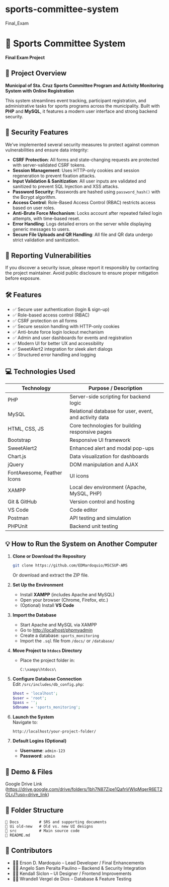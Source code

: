 # sports-committee-system
Final_Exam

# 🏀 Sports Committee System  
**Final Exam Project**

## 📌 Project Overview  
**Municipal of Sta. Cruz Sports Committee Program and Activity Monitoring System with Online Registration**

This system streamlines event tracking, participant registration, and administrative tasks for sports programs across the municipality. Built with **PHP** and **MySQL**, it features a modern user interface and strong backend security.

## 🔐 Security Features  
We’ve implemented several security measures to protect against common vulnerabilities and ensure data integrity:

- **CSRF Protection**: All forms and state-changing requests are protected with server-validated CSRF tokens.  
- **Session Management**: Uses HTTP-only cookies and session regeneration to prevent fixation attacks.  
- **Input Validation & Sanitization**: All user inputs are validated and sanitized to prevent SQL Injection and XSS attacks.  
- **Password Security**: Passwords are hashed using `password_hash()` with the Bcrypt algorithm.  
- **Access Control**: Role-Based Access Control (RBAC) restricts access based on user roles.  
- **Anti-Brute Force Mechanism**: Locks account after repeated failed login attempts, with time-based reset.  
- **Error Handling**: Logs detailed errors on the server while displaying generic messages to users.  
- **Secure File Uploads and QR Handling**: All file and QR data undergo strict validation and sanitization.

## 📣 Reporting Vulnerabilities  
If you discover a security issue, please report it responsibly by contacting the project maintainer. Avoid public disclosure to ensure proper mitigation before exposure.

## 🛠 Features  
- ✅ Secure user authentication (login & sign-up)  
- ✅ Role-based access control (RBAC)  
- ✅ CSRF protection on all forms  
- ✅ Secure session handling with HTTP-only cookies  
- ✅ Anti-brute force login lockout mechanism  
- ✅ Admin and user dashboards for events and registration  
- ✅ Modern UI for better UX and accessibility  
- ✅ SweetAlert2 integration for sleek alert dialogs  
- ✅ Structured error handling and logging  

## 💻 Technologies Used  
| Technology        | Purpose / Description                                |
|-------------------|------------------------------------------------------|
| PHP               | Server-side scripting for backend logic              |
| MySQL             | Relational database for user, event, and activity data |
| HTML, CSS, JS     | Core technologies for building responsive pages      |
| Bootstrap         | Responsive UI framework                              |
| SweetAlert2       | Enhanced alert and modal pop-ups                     |
| Chart.js          | Data visualization for dashboards                    |
| jQuery            | DOM manipulation and AJAX                            |
| FontAwesome, Feather Icons | UI icons                                   |
| XAMPP             | Local dev environment (Apache, MySQL, PHP)           |
| Git & GitHub      | Version control and hosting                          |
| VS Code           | Code editor                                          |
| Postman           | API testing and simulation                           |
| PHPUnit           | Backend unit testing                                 |

## 💡 How to Run the System on Another Computer

1. **Clone or Download the Repository**  
   ```bash
   git clone https://github.com/EDMardoquio/MSCSUP-AMS
   ```
   Or download and extract the ZIP file.

2. **Set Up the Environment**  
   - Install **XAMPP** (includes Apache and MySQL)  
   - Open your browser (Chrome, Firefox, etc.)  
   - (Optional) Install **VS Code**  

3. **Import the Database**  
   - Start Apache and MySQL via XAMPP  
   - Go to [http://localhost/phpmyadmin](http://localhost/phpmyadmin)  
   - Create a database: `sports_monitoring`  
   - Import the `.sql` file from `/docs/` or `/database/`

4. **Move Project to `htdocs` Directory**  
   - Place the project folder in:  
     ```
     C:\xampp\htdocs\
     ```

5. **Configure Database Connection**  
   Edit `/src/includes/db_config.php`:
   ```php
   $host = 'localhost';
   $user = 'root';
   $pass = '';
   $dbname = 'sports_monitoring';
   ```

6. **Launch the System**  
   Navigate to:  
   ```
   http://localhost/your-project-folder/
   ```

7. **Default Logins (Optional)**  
   - **Username**: `admin-123`  
   - **Password**: `admin`  

## 📂 Demo & Files  
Google Drive Link (https://drive.google.com/drive/folders/1bh7N87Zipe1QafnVWIqMqerR6ET2OLrJ?usp=drive_link)

## 🧩 Folder Structure  
```
📁 Docs         # SRS and supporting documents  
📁 Ui old-new   # Old vs. new UI designs  
📁 src          # Main source code  
📄 README.md  
```

## 👥 Contributors  
- 👨‍💻 Erson D. Mardoquio – Lead Developer / Final Enhancements  
- 👨‍💻 Angelo Sam Peralta Paulino – Backend & Security Integration  
- 👨‍💻 Kendall Siclon – UI Designer / Frontend Improvements  
- 👨‍💻 Wrandell Vergel de Dios – Database & Feature Testing  


